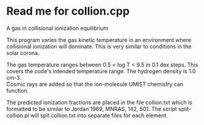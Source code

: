 # Read me for collion.cpp

A gas in collisional ionization equilibrium

This program varies the gas kinetic temperature in an environment where collisional ionization will dominate.  This is very similar to conditions in the solar corona. 

The gas temperature ranges between 0.5 < log T < 9.5 in 0.1 dex steps.  This covers the code's intended temperature range. The hydrogen density is 1.0 cm-3.  
Cosmic rays are added so that the ion-molecule UMIST chemistry can function.

The predicted ionization fractions are placed in the file collion.txt which is formatted to be similar to Jordan 1969, MNRAS, 142, 501.
The script split-collion.pl will spit collion.txt into separate files for each element.
